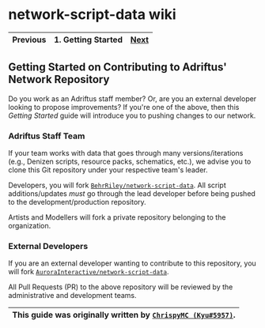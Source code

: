 # network-script-data wiki

| Previous | 1. Getting Started | [Next](./2.setting-up-git.md) |
|:--------:|:------------------:|:-----------------------------:|

## Getting Started on Contributing to Adriftus' Network Repository

Do you work as an Adriftus staff member? Or, are you an external developer looking to propose improvements? If you're one of the above, then this _Getting Started_ guide will introduce you to pushing changes to our network.

### Adriftus Staff Team

If your team works with data that goes through many versions/iterations (e.g., Denizen scripts, resource packs, schematics, etc.), we advise you to clone this Git repository under your respective team's leader.

Developers, you will fork [`BehrRiley/network-script-data`](https://github.com/BehrRiley/network-script-data). All script additions/updates *must* go through the lead developer before being pushed to the development/production repository.

Artists and Modellers will fork a private repository belonging to the organization.

### External Developers

If you are an external developer wanting to contribute to this repository, you will fork [`AuroraInteractive/network-script-data`](https://github.com/AuroraInteractive/network-script-data).

All Pull Requests (PR) to the above repository will be reviewed by the administrative and development teams.

| This guide was originally written by [`ChrispyMC (Kyu#5957)`](https://github.com/ChrispyMC). |
|:--------------------------------------------------------------------------------------------:|
